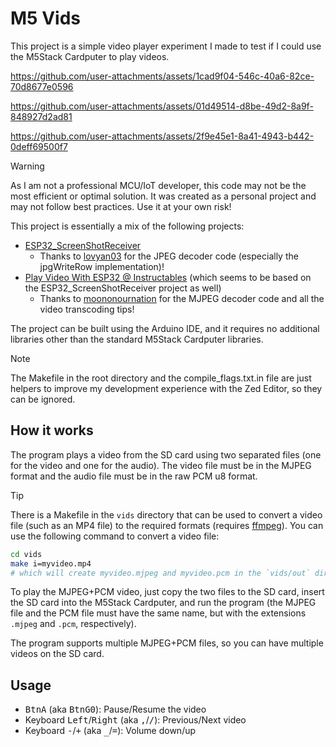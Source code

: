 # M5 Vids

This project is a simple video player experiment I made to test if I could use the M5Stack Cardputer to play videos.

https://github.com/user-attachments/assets/1cad9f04-546c-40a6-82ce-70d8677e0596

https://github.com/user-attachments/assets/01d49514-d8be-49d2-8a9f-848927d2ad81

https://github.com/user-attachments/assets/2f9e45e1-8a41-4943-b442-0deff69500f7


> [!WARNING]
> As I am not a professional MCU/IoT developer, this code may not be the most efficient or optimal solution. It was created as a personal project and may not follow best practices. Use it at your own risk!

This project is essentially a mix of the following projects:

- [ESP32_ScreenShotReceiver](https://github.com/lovyan03/ESP32_ScreenShotReceiver)
  - Thanks to [lovyan03](https://github.com/lovyan03) for the JPEG decoder code (especially the jpgWriteRow implementation)!
- [Play Video With ESP32
@ Instructables](https://www.instructables.com/Play-Video-With-ESP32/) (which seems to be based on the ESP32_ScreenShotReceiver project as well)
  - Thanks to [moononournation](https://github.com/moononournation) for the MJPEG decoder code and all the video transcoding tips!

The project can be built using the Arduino IDE, and it requires no additional libraries other than the standard M5Stack Cardputer libraries.

> [!NOTE]
> The Makefile in the root directory and the compile_flags.txt.in file are just helpers to improve my development experience with the Zed Editor, so they can be ignored.

## How it works

The program plays a video from the SD card using two separated files (one for the video and one for the audio).
The video file must be in the MJPEG format and the audio file must be in the raw PCM u8 format.

> [!TIP]
> There is a Makefile in the `vids` directory that can be used to convert a video file (such as an MP4 file) to the required formats (requires [ffmpeg](https://ffmpeg.org/)).
> You can use the following command to convert a video file:
> ```bash
> cd vids
> make i=myvideo.mp4
> # which will create myvideo.mjpeg and myvideo.pcm in the `vids/out` directory
> ```

To play the MJPEG+PCM video, just copy the two files to the SD card, insert the SD card into the M5Stack Cardputer, and run the program (the MJPEG file and the PCM file must have the same name, but with the extensions `.mjpeg` and `.pcm`, respectively).

The program supports multiple MJPEG+PCM files, so you can have multiple videos on the SD card.

## Usage

- <kbd>BtnA</kbd> (aka <kbd>BtnG0</kbd>): Pause/Resume the video
- Keyboard <kbd>Left</kbd>/<kbd>Right</kbd> (aka <kbd>,</kbd>/<kbd>/</kbd>): Previous/Next video
- Keyboard <kbd>-</kbd>/<kbd>+</kbd> (aka <kbd>_</kbd>/<kbd>=</kbd>): Volume down/up
